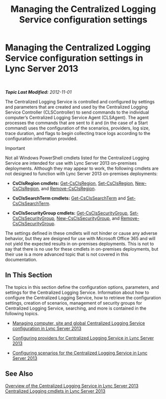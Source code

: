 ﻿---
title: 'Managing the Centralized Logging Service configuration settings'
TOCTitle: Managing the Centralized Logging Service configuration settings
ms:assetid: f455c3aa-0061-413d-bdfb-a3e78f82723d
ms:mtpsurl: https://technet.microsoft.com/en-us/library/JJ721938(v=OCS.15)
ms:contentKeyID: 49733875
ms.date: 07/23/2014
mtps_version: v=OCS.15
---

<div data-xmlns="http://www.w3.org/1999/xhtml">

<div class="topic" data-xmlns="http://www.w3.org/1999/xhtml" data-msxsl="urn:schemas-microsoft-com:xslt" data-cs="http://msdn.microsoft.com/en-us/">

<div data-asp="http://msdn2.microsoft.com/asp">

# Managing the Centralized Logging Service configuration settings in Lync Server 2013

</div>

<div id="mainSection">

<div id="mainBody">

<span> </span>

_**Topic Last Modified:** 2012-11-01_

The Centralized Logging Service is controlled and configured by settings and parameters that are created and used by the Centralized Logging Service Controller (CLSController) to send commands to the individual computer’s Centralized Logging Service Agent (CLSAgent). The agent processes the commands that are sent to it and (in the case of a Start command) uses the configuration of the scenarios, providers, log size, trace duration, and flags to begin collecting trace logs according to the configuration information provided.

<div>


> [!IMPORTANT]
> Not all Windows PowerShell cmdlets listed for the Centralized Logging Service are intended for use with Lync Server 2013 on-premises deployments. Although they may appear to work, the following cmdlets are not designed to function with Lync Server 2013 on-premises deployments: 
> <UL>
> <LI>
> <P><STRONG>CsClsRegion cmdlets:</STRONG> <A href="https://technet.microsoft.com/en-us/library/JJ204879(v=OCS.15)">Get-CsClsRegion</A>, <A href="https://technet.microsoft.com/en-us/library/JJ204746(v=OCS.15)">Set-CsClsRegion</A>, <A href="https://technet.microsoft.com/en-us/library/JJ204658(v=OCS.15)">New-CsClsRegion</A>, and <A href="https://technet.microsoft.com/en-us/library/JJ204971(v=OCS.15)">Remove-CsClsRegion</A>.</P>
> <LI>
> <P><STRONG>CsClsSearchTerm cmdlets:</STRONG> <A href="https://technet.microsoft.com/en-us/library/JJ205061(v=OCS.15)">Get-CsClsSearchTerm</A> and <A href="https://technet.microsoft.com/en-us/library/JJ204911(v=OCS.15)">Set-CsClsSearchTerm</A>.</P>
> <LI>
> <P><STRONG>CsClsSecurityGroup cmdlets:</STRONG> <A href="https://technet.microsoft.com/en-us/library/JJ205285(v=OCS.15)">Get-CsClsSecurityGroup</A>, <A href="https://technet.microsoft.com/en-us/library/JJ204700(v=OCS.15)">Set-CsClsSecurityGroup</A>, <A href="https://technet.microsoft.com/en-us/library/JJ205359(v=OCS.15)">New-CsClsSecurityGroup</A>, and <A href="https://technet.microsoft.com/en-us/library/JJ204958(v=OCS.15)">Remove-CsClsSecurityGroup</A>.</P></LI></UL>The settings defined in these cmdlets will not hinder or cause any adverse behavior, but they are designed for use with Microsoft Office 365 and will not yield the expected results in on-premises deployments. This is not to say that there is no use for these cmdlets in on-premises deployments, but their use is a more advanced topic that is not covered in this documentation.



</div>

<div>

## In This Section

The topics in this section define the configuration options, parameters, and settings for the Centralized Logging Service. Information about how to configure the Centralized Logging Service, how to retrieve the configuration settings, creation of scenarios, management of security groups for Centralized Logging Service, searching, and more is contained in the following topics.

  - [Managing computer, site and global Centralized Logging Service configuration in Lync Server 2013](lync-server-2013-managing-computer-site-and-global-centralized-logging-service-configuration.md)

  - [Configuring providers for Centralized Logging Service in Lync Server 2013](lync-server-2013-configuring-providers-for-centralized-logging-service.md)

  - [Configuring scenarios for the Centralized Logging Service in Lync Server 2013](lync-server-2013-configuring-scenarios-for-the-centralized-logging-service.md)

</div>

<div>

## See Also


[Overview of the Centralized Logging Service in Lync Server 2013](lync-server-2013-overview-of-the-centralized-logging-service.md)  
[Centralized Logging cmdlets in Lync Server 2013](lync-server-2013-centralized-logging-cmdlets.md)  
  

</div>

</div>

<span> </span>

</div>

</div>

</div>

